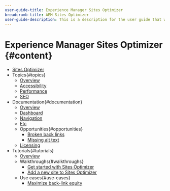 ```yaml
---
user-guide-title: Experience Manager Sites Optimizer
breadcrumb-title: AEM Sites Optimizer
user-guide-description: This is a description for the user guide that will be displayed on the landing page.
---
```


# Experience Manager Sites Optimizer {#content}

+ [Sites Optimizer](/help/overview.md)
+ Topics{#topics}
  + [Overview](/help/topics/overview.md)
  + [Accessibility](/help/topics/accessibility.md)
  + [Performance](/help/topics/performance.md)
  + [SEO](/help/topics/seo.md)
+ Documentation{#documentation}
  + [Overview](/help/documentation/overview.md)
  + [Dashboard](/help/documentation/dashboard.md)
  + [Navigation](/help/documentation/navigation.md)
  + [Etc](/help/documentation/etc.md)
  + Opportunities{#opportunities}
    + [Broken back links](/help/documentation/opportunities/broken-back-links.md)
    + [Missing alt text](/help/documentation/opportunities/missing-alt-text.md)
  + [Licensing](/help/documentation/licensing.md)
+ Tutorials{#tutorials}
  + [Overview](./tutorials/overview.md)
  + Walkthroughs{#walkthroughs}
    + [Get started with Sites Optimizer](/help/tutorials/walkthroughs/get-started.md)
    + [Add a new site to Sites Optimizer](/help/tutorials/walkthroughs/add-site.md)
  + Use cases{#use-cases}
    + [Maximize back-link equity](/help/tutorials/use-cases/maximize-back-link-equity.md)
